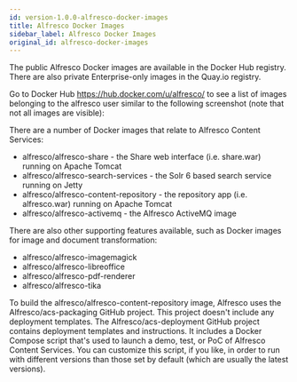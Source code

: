 ```yaml
---
id: version-1.0.0-alfresco-docker-images
title: Alfresco Docker Images
sidebar_label: Alfresco Docker Images
original_id: alfresco-docker-images
---
```


The public Alfresco Docker images are available in the Docker Hub registry. There are also private Enterprise-only images in the Quay.io registry.

Go to Docker Hub https://hub.docker.com/u/alfresco/ to see a list of images belonging to the alfresco user similar to the following screenshot (note that not all images are visible):


There are a number of Docker images that relate to Alfresco Content Services:

* alfresco/alfresco-share - the Share web interface (i.e. share.war) running on Apache Tomcat
* alfresco/alfresco-search-services - the Solr 6 based search service running on Jetty
* alfresco/alfresco-content-repository - the repository app (i.e. alfresco.war) running on Apache Tomcat
* alfresco/alfresco-activemq - the Alfresco ActiveMQ image

There are also other supporting features available, such as Docker images for image and document transformation:

* alfresco/alfresco-imagemagick
* alfresco/alfresco-libreoffice
* alfresco/alfresco-pdf-renderer
* alfresco/alfresco-tika

To build the alfresco/alfresco-content-repository image, Alfresco uses the Alfresco/acs-packaging GitHub project. This project doesn't include any deployment templates. The Alfresco/acs-deployment GitHub project contains deployment templates and instructions. It includes a Docker Compose script that's used to launch a demo, test, or PoC of Alfresco Content Services. You can customize this script, if you like, in order to run with different versions than those set by default (which are usually the latest versions).